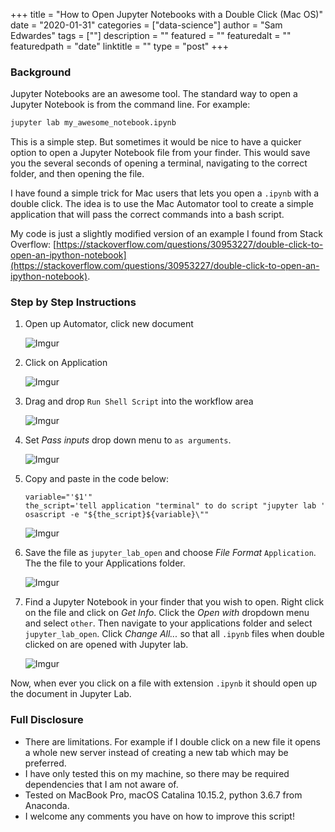 +++
title = "How to Open Jupyter Notebooks with a Double Click (Mac OS)"
date = "2020-01-31"
categories = ["data-science"]
author = "Sam Edwardes"
tags = [""]
description = ""
featured = ""
featuredalt = ""
featuredpath = "date"
linktitle = ""
type = "post"
+++

### Background

Jupyter Notebooks are an awesome tool. The standard way to open a Jupyter Notebook is from the command line. For example:

```bash
jupyter lab my_awesome_notebook.ipynb
```

This is a simple step. But sometimes it would be nice to have a quicker option to open a Jupyter Notebook file from your finder. This would save you the several seconds of opening a terminal, navigating to the correct folder, and then opening the file.

I have found a simple trick for Mac users that lets you open a `.ipynb` with a double click. The idea is to use the Mac Automator tool to create a simple application that will pass the correct commands into a bash script.

My code is just a slightly modified version of an example I found from Stack Overflow: [https://stackoverflow.com/questions/30953227/double-click-to-open-an-ipython-notebook](https://stackoverflow.com/questions/30953227/double-click-to-open-an-ipython-notebook).

### Step by Step Instructions

1. Open up Automator, click new document

   ![Imgur](https://i.imgur.com/gS9qBZi.png)


2. Click on Application

   ![Imgur](https://i.imgur.com/qkuxAw0.png)


3. Drag and drop `Run Shell Script` into the workflow area

   ![Imgur](https://i.imgur.com/ylrzvIi.png)


4. Set *Pass inputs* drop down menu to `as arguments`.

   ![Imgur](https://i.imgur.com/Ablq5mT.png)


5. Copy and paste in the code below:

   ```
   variable="'$1'"
   the_script='tell application "terminal" to do script "jupyter lab '
   osascript -e "${the_script}${variable}\""
   ```

   ![Imgur](https://i.imgur.com/DI0sOxq.png)


6. Save the file as `jupyter_lab_open` and choose *File Format* `Application`. The the file to your Applications folder.

   ![Imgur](https://i.imgur.com/0qPWZmX.png)


7. Find a Jupyter Notebook in your finder that you wish to open. Right click on the file and click on *Get Info*. Click the *Open with* dropdown menu and select `other`. Then navigate to your applications folder and select `jupyter_lab_open`. Click *Change All...* so that all `.ipynb` files when double clicked on are opened with Jupyter lab.

   ![Imgur](https://i.imgur.com/7YRp1cK.png)



Now, when ever you click on a file with extension `.ipynb` it should open up the document in Jupyter Lab.

### Full Disclosure

- There are limitations. For example if I double click on a new file it opens a whole new server instead of creating a new tab which may be preferred.
- I have only tested this on my machine, so there may be required dependencies that I am not aware of.
- Tested on MacBook Pro, macOS Catalina 10.15.2, python 3.6.7 from Anaconda.
- I welcome any comments you have on how to improve this script!